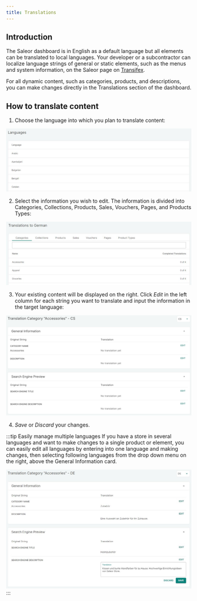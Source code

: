 ```yaml
---
title: Translations
---
```


## Introduction

The Saleor dashboard is in English as a default language but all elements can be translated to local languages. Your developer or a subcontractor can localize language strings of general or static elements, such as the menus and system information, on the Saleor page on [Transifex](https://www.transifex.com/mirumee/saleor-1/).

For all dynamic content, such as categories, products, and descriptions, you can make changes directly in the Translations section of the dashboard.

## How to translate content

1. Choose the language into which you plan to translate content:

![Language selection](screenshots/translation-languages.jpeg)

2. Select the information you wish to edit. The information is divided into Categories, Collections, Products, Sales, Vouchers, Pages, and Products Types:

![Content selection](screenshots/translation-list.jpeg)

3. Your existing content will be displayed on the right. Click _Edit_ in the left column for each string you want to translate and input the information in the target language:

![Translation interface](screenshots/translation-details.png)

4. _Save_ or _Discard_ your changes.

:::tip Easily manage multiple languages
If you have a store in several languages and want to make changes to a single product or element, you can easily edit all languages by entering into one language and making changes, then selecting following languages from the drop down menu on the right, above the General Information card.

![Language switch](screenshots/translation-language-switch.jpeg)
:::
